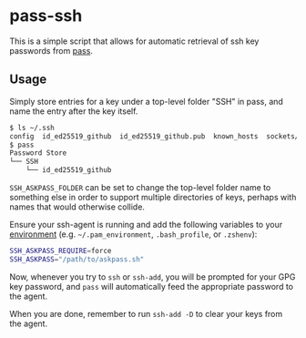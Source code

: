 # pass-ssh
This is a simple script that allows for automatic retrieval of ssh key passwords from [pass](https://www.passwordstore.org/).

## Usage

Simply store entries for a key under a top-level folder "SSH" in pass, and name the entry after the key itself.

```sh
$ ls ~/.ssh
config  id_ed25519_github  id_ed25519_github.pub  known_hosts  sockets/
$ pass
Password Store
└── SSH
    └── id_ed25519_github
```

`SSH_ASKPASS_FOLDER` can be set to change the top-level folder name to something else in order to support multiple directories of keys, perhaps with names that would otherwise collide.

Ensure your ssh-agent is running and add the following variables to your [environment](https://wiki.archlinux.org/index.php/Environment_variables) (e.g. `~/.pam_environment`, `.bash_profile`, or `.zshenv`):

```sh
SSH_ASKPASS_REQUIRE=force
SSH_ASKPASS="/path/to/askpass.sh"
```

Now, whenever you try to `ssh` or `ssh-add`, you will be prompted for your GPG key password, and `pass` will automatically feed the appropriate password to the agent.

When you are done, remember to run `ssh-add -D` to clear your keys from the agent.
